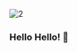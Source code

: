 ![2](https://github.com/leisecodes/leisecodes/assets/118006690/53fb7559-fbb2-4408-b3b2-1fb8d5c6b405)

### Hello Hello! 👋




<!--
**leisecodes/leisecodes** is a ✨ _special_ ✨ repository because its `README.md` (this file) appears on your GitHub profile.

Here are some ideas to get you started:

- 🔭 I’m currently working on ...
- 🌱 I’m currently learning ...
- 👯 I’m looking to collaborate on ...
- 🤔 I’m looking for help with ...
- 💬 Ask me about ...
- 📫 How to reach me: ...
- 😄 Pronouns: ...
- ⚡ Fun fact: ...
-->
